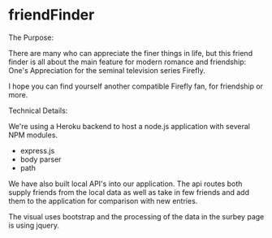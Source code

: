 # friendFinder

The Purpose:

There are many who can appreciate the finer things in life, but this friend finder is all about the main feature for modern romance and friendship: One's Appreciation for the seminal television series Firefly.

I hope you can find yourself another compatible Firefly fan, for friendship or more.

Technical Details:

We're using a Heroku backend to host a node.js application with several NPM modules.

* express.js
* body parser
* path

We have also built local API's into our application. The api routes both supply friends from the local data as well as take in few friends and add them to the application for comparison with new entries.

The visual uses bootstrap and the processing of the data in the surbey page is using jquery.
